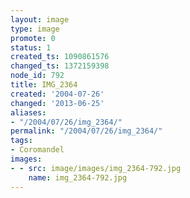 ```yaml
---
layout: image
type: image
promote: 0
status: 1
created_ts: 1090861576
changed_ts: 1372159398
node_id: 792
title: IMG_2364
created: '2004-07-26'
changed: '2013-06-25'
aliases:
- "/2004/07/26/img_2364/"
permalink: "/2004/07/26/img_2364/"
tags:
- Coromandel
images:
- - src: image/images/img_2364-792.jpg
    name: img_2364-792.jpg
---
```


